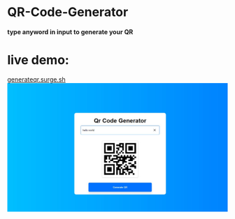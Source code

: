 # QR-Code-Generator

<h4>type anyword in input to generate your QR</h4>

<h1>live demo:</h1>
<a href="generateqr.surge.sh">generateqr.surge.sh</a>

<img src="https://github.com/Adham14896/QR-Code-Generator/blob/master/bandicam%202023-09-14%2015-56-38-849.jpg">
